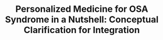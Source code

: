 ---
layout: publications
title: 'Personalized Medicine for OSA Syndrome in a Nutshell: Conceptual Clarification for Integration'
authors: Christophe Gauld, Marie Darrason, Guillaume Dumas, Jean-Arthur Micoulaud-Franchi
publication: Chest
year: 2021
link: https://www.sciencedirect.com/science/article/pii/S0012369220342410
type: Journal Paper
category: Computational, Opinion/Perspectives

---